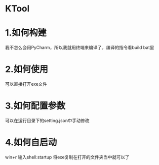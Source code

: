 # KTool

# 1.如何构建
我不怎么会用PyCharm，所以我就用终端来编译了，编译的指令看build bat里

# 2.如何使用
可以直接打开exe文件

# 3.如何配置参数
可以在运行目录下的setting.json中手动修改

# 4.如何自启动
win+r 输入shell:startup 将exe复制在打开的文件夹当中就可以了
